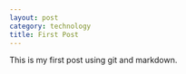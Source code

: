 ```yaml
---
layout: post
category: technology
title: First Post
---
```


This is my first post using git and markdown.